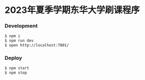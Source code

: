 # 2023年夏季学期东华大学刷课程序

### Development

```bash
$ npm i
$ npm run dev
$ open http://localhost:7001/
```

### Deploy

```bash
$ npm start
$ npm stop
```
